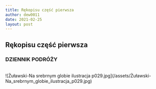 ```yaml
---
title: Rękopisu część pierwsza
author: dew0011
date: 2021-02-25
layout: post
---
```


<body>
    <div class="translate">
        <h2 title="Part 1">Rękopisu część pierwsza</h2>
        <h3 title="TRAVEL DIARY">DZIENNIK PODRÓŻY</h3>
        <br>
        ![Żuławski-Na srebrnym globie ilustracja p029.jpg](/assets/Żuławski-Na_srebrnym_globie_ilustracja_p029.jpg)
    </div>
     <style>
        div.translate span:hover {
            color: seagreen;
        }
        h1:hover {
            color: seagreen;
        }
        h2:hover {
            color: seagreen;
        }
        h3:hover {
            color: seagreen;
        }
        h4:hover {
            color: seagreen;
        }
        img {
            display: block;
            margin-left: auto;
            margin-right: auto;
            max-width: 80%;
            height: auto;
        }
    </style>

</body>
